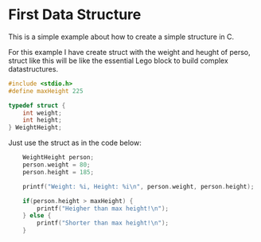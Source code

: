 # First Data Structure
This is a simple example about how to create a simple structure in C. 

For this example I have create struct with the weight and heught of perso, struct like this will be like the essential Lego block to build complex datastructures.

```c
#include <stdio.h>
#define maxHeight 225

typedef struct {
    int weight;
    int height;
} WeightHeight;
```

Just use the struct as in the code below:

```c
    WeightHeight person;
    person.weight = 80;
    person.height = 185;

    printf("Weight: %i, Height: %i\n", person.weight, person.height);

    if(person.height > maxHeight) {
        printf("Heigher than max height!\n");
    } else {
        printf("Shorter than max height!\n");
    }
```
